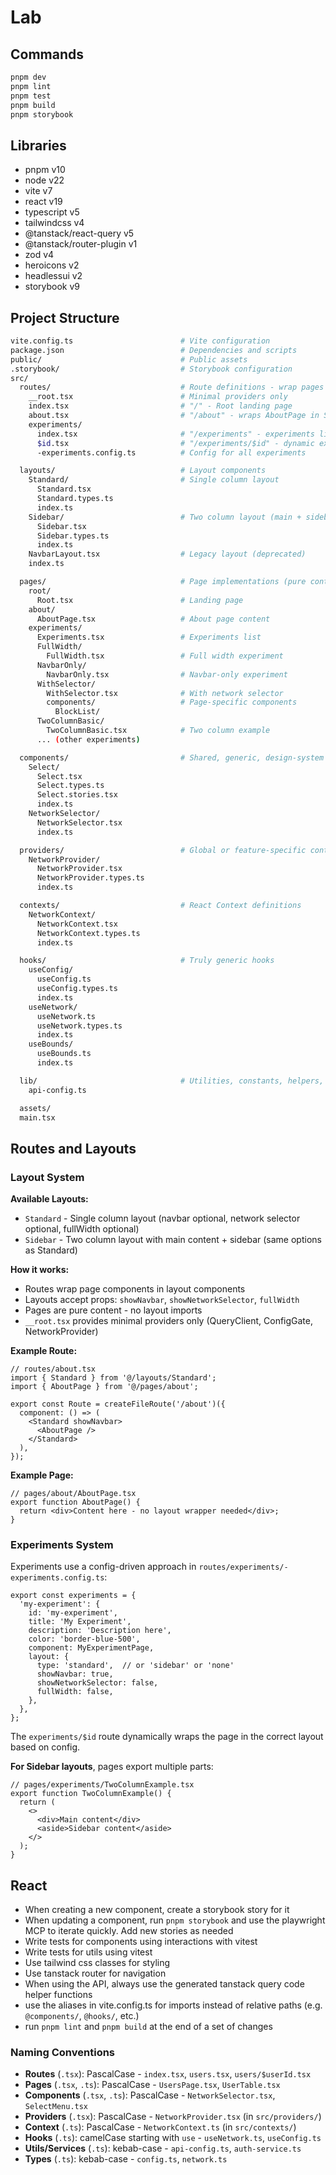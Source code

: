 # Lab

## Commands

```bash
pnpm dev
pnpm lint
pnpm test
pnpm build
pnpm storybook
```

## Libraries

- pnpm v10
- node v22
- vite v7
- react v19
- typescript v5
- tailwindcss v4
- @tanstack/react-query v5
- @tanstack/router-plugin v1
- zod v4
- heroicons v2
- headlessui v2
- storybook v9

## Project Structure

```bash
vite.config.ts                        # Vite configuration
package.json                          # Dependencies and scripts
public/                               # Public assets
.storybook/                           # Storybook configuration
src/
  routes/                             # Route definitions - wrap pages in layouts
    __root.tsx                        # Minimal providers only
    index.tsx                         # "/" - Root landing page
    about.tsx                         # "/about" - wraps AboutPage in Standard layout
    experiments/
      index.tsx                       # "/experiments" - experiments list
      $id.tsx                         # "/experiments/$id" - dynamic experiment route
      -experiments.config.ts          # Config for all experiments

  layouts/                            # Layout components
    Standard/                         # Single column layout
      Standard.tsx
      Standard.types.ts
      index.ts
    Sidebar/                          # Two column layout (main + sidebar)
      Sidebar.tsx
      Sidebar.types.ts
      index.ts
    NavbarLayout.tsx                  # Legacy layout (deprecated)
    index.ts

  pages/                              # Page implementations (pure content)
    root/
      Root.tsx                        # Landing page
    about/
      AboutPage.tsx                   # About page content
    experiments/
      Experiments.tsx                 # Experiments list
      FullWidth/
        FullWidth.tsx                 # Full width experiment
      NavbarOnly/
        NavbarOnly.tsx                # Navbar-only experiment
      WithSelector/
        WithSelector.tsx              # With network selector
        components/                   # Page-specific components
          BlockList/
      TwoColumnBasic/
        TwoColumnBasic.tsx            # Two column example
      ... (other experiments)

  components/                         # Shared, generic, design-system components
    Select/
      Select.tsx
      Select.types.ts
      Select.stories.tsx
      index.ts
    NetworkSelector/
      NetworkSelector.tsx
      index.ts

  providers/                          # Global or feature-specific context providers
    NetworkProvider/
      NetworkProvider.tsx
      NetworkProvider.types.ts
      index.ts

  contexts/                           # React Context definitions
    NetworkContext/
      NetworkContext.tsx
      NetworkContext.types.ts
      index.ts

  hooks/                              # Truly generic hooks
    useConfig/
      useConfig.ts
      useConfig.types.ts
      index.ts
    useNetwork/
      useNetwork.ts
      useNetwork.types.ts
      index.ts
    useBounds/
      useBounds.ts
      index.ts

  lib/                                # Utilities, constants, helpers, services
    api-config.ts

  assets/
  main.tsx
```

## Routes and Layouts

### Layout System

**Available Layouts:**
- `Standard` - Single column layout (navbar optional, network selector optional, fullWidth optional)
- `Sidebar` - Two column layout with main content + sidebar (same options as Standard)

**How it works:**
- Routes wrap page components in layout components
- Layouts accept props: `showNavbar`, `showNetworkSelector`, `fullWidth`
- Pages are pure content - no layout imports
- `__root.tsx` provides minimal providers only (QueryClient, ConfigGate, NetworkProvider)

**Example Route:**
```tsx
// routes/about.tsx
import { Standard } from '@/layouts/Standard';
import { AboutPage } from '@/pages/about';

export const Route = createFileRoute('/about')({
  component: () => (
    <Standard showNavbar>
      <AboutPage />
    </Standard>
  ),
});
```

**Example Page:**
```tsx
// pages/about/AboutPage.tsx
export function AboutPage() {
  return <div>Content here - no layout wrapper needed</div>;
}
```

### Experiments System

Experiments use a config-driven approach in `routes/experiments/-experiments.config.ts`:

```tsx
export const experiments = {
  'my-experiment': {
    id: 'my-experiment',
    title: 'My Experiment',
    description: 'Description here',
    color: 'border-blue-500',
    component: MyExperimentPage,
    layout: {
      type: 'standard',  // or 'sidebar' or 'none'
      showNavbar: true,
      showNetworkSelector: false,
      fullWidth: false,
    },
  },
};
```

The `experiments/$id` route dynamically wraps the page in the correct layout based on config.

**For Sidebar layouts**, pages export multiple parts:
```tsx
// pages/experiments/TwoColumnExample.tsx
export function TwoColumnExample() {
  return (
    <>
      <div>Main content</div>
      <aside>Sidebar content</aside>
    </>
  );
}
```

## React

- When creating a new component, create a storybook story for it
- When updating a component, run `pnpm storybook` and use the playwright MCP to iterate quickly. Add new stories as needed
- Write tests for components using interactions with vitest
- Write tests for utils using vitest
- Use tailwind css classes for styling
- Use tanstack router for navigation
- When using the API, always use the generated tanstack query code helper functions
- use the aliases in vite.config.ts for imports instead of relative paths (e.g. `@components/`, `@hooks/`, etc.)
- run `pnpm lint` and `pnpm build` at the end of a set of changes

### Naming Conventions

- **Routes** (`.tsx`): PascalCase - `index.tsx`, `users.tsx`, `users/$userId.tsx`
- **Pages** (`.tsx`, `.ts`): PascalCase - `UsersPage.tsx`, `UserTable.tsx`
- **Components** (`.tsx`, `.ts`): PascalCase - `NetworkSelector.tsx`, `SelectMenu.tsx`
- **Providers** (`.tsx`): PascalCase - `NetworkProvider.tsx` (in `src/providers/`)
- **Context** (`.ts`): PascalCase - `NetworkContext.ts` (in `src/contexts/`)
- **Hooks** (`.ts`): camelCase starting with `use` - `useNetwork.ts`, `useConfig.ts`
- **Utils/Services** (`.ts`): kebab-case - `api-config.ts`, `auth-service.ts`
- **Types** (`.ts`): kebab-case - `config.ts`, `network.ts`
